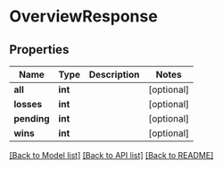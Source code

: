 # OverviewResponse

## Properties
Name | Type | Description | Notes
------------ | ------------- | ------------- | -------------
**all** | **int** |  | [optional] 
**losses** | **int** |  | [optional] 
**pending** | **int** |  | [optional] 
**wins** | **int** |  | [optional] 

[[Back to Model list]](../README.md#documentation-for-models) [[Back to API list]](../README.md#documentation-for-api-endpoints) [[Back to README]](../README.md)

